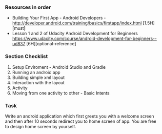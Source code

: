 


### Resources in order

* Building Your First App - Android Developers - http://developer.android.com/training/basics/firstapp/index.html [1.5H][must]
* Lesson 1 and 2 of Udacity Android Development for Beginners https://www.udacity.com/course/android-development-for-beginners--ud837
[6H][optional-reference]


### Section Checklist

1. Setup Enviroment - Android Studio and Gradle
2. Running an android app
3. Building simple xml layout
4. Interaction with the layout
5. Activity
6. Moving from one activity to other - Basic Intents

### Task

Write an android application which first greets you with a welcome screen and then after 10 seconds redirect you to home screen of app. You are free to design home screen by yourself.
